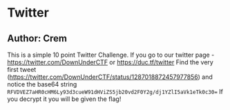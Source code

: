 # Twitter
## Author: Crem
This is a simple 10 point Twitter Challenge.
If you go to our twitter page - https://twitter.com/DownUnderCTF or https://duc.tf/twitter
Find the very first tweet (https://twitter.com/DownUnderCTF/status/1287018872457977856) and notice the base64 string
`RFVDVEZ7aHR0cHM6Ly93d3cueW91dHViZS5jb20vd2F0Y2g/dj1YZlI5aVk1eTk0c30=`
If you decrypt it you will be given the flag!
